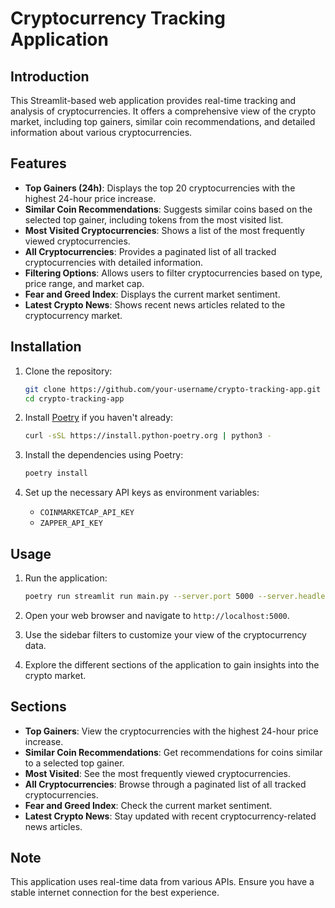 
# Cryptocurrency Tracking Application

## Introduction
This Streamlit-based web application provides real-time tracking and analysis of cryptocurrencies. It offers a comprehensive view of the crypto market, including top gainers, similar coin recommendations, and detailed information about various cryptocurrencies.

## Features
- **Top Gainers (24h)**: Displays the top 20 cryptocurrencies with the highest 24-hour price increase.
- **Similar Coin Recommendations**: Suggests similar coins based on the selected top gainer, including tokens from the most visited list.
- **Most Visited Cryptocurrencies**: Shows a list of the most frequently viewed cryptocurrencies.
- **All Cryptocurrencies**: Provides a paginated list of all tracked cryptocurrencies with detailed information.
- **Filtering Options**: Allows users to filter cryptocurrencies based on type, price range, and market cap.
- **Fear and Greed Index**: Displays the current market sentiment.
- **Latest Crypto News**: Shows recent news articles related to the cryptocurrency market.

## Installation

1. Clone the repository:
   ```bash
   git clone https://github.com/your-username/crypto-tracking-app.git
   cd crypto-tracking-app
   ```

2. Install [Poetry](https://python-poetry.org/) if you haven't already:
   ```bash
   curl -sSL https://install.python-poetry.org | python3 -
   ```

3. Install the dependencies using Poetry:
   ```bash
   poetry install
   ```

4. Set up the necessary API keys as environment variables:
   - `COINMARKETCAP_API_KEY`
   - `ZAPPER_API_KEY`

## Usage

1. Run the application:
   ```bash
   poetry run streamlit run main.py --server.port 5000 --server.headless true
   ```

2. Open your web browser and navigate to `http://localhost:5000`.

3. Use the sidebar filters to customize your view of the cryptocurrency data.

4. Explore the different sections of the application to gain insights into the crypto market.

## Sections
- **Top Gainers**: View the cryptocurrencies with the highest 24-hour price increase.
- **Similar Coin Recommendations**: Get recommendations for coins similar to a selected top gainer.
- **Most Visited**: See the most frequently viewed cryptocurrencies.
- **All Cryptocurrencies**: Browse through a paginated list of all tracked cryptocurrencies.
- **Fear and Greed Index**: Check the current market sentiment.
- **Latest Crypto News**: Stay updated with recent cryptocurrency-related news articles.

## Note
This application uses real-time data from various APIs. Ensure you have a stable internet connection for the best experience.
